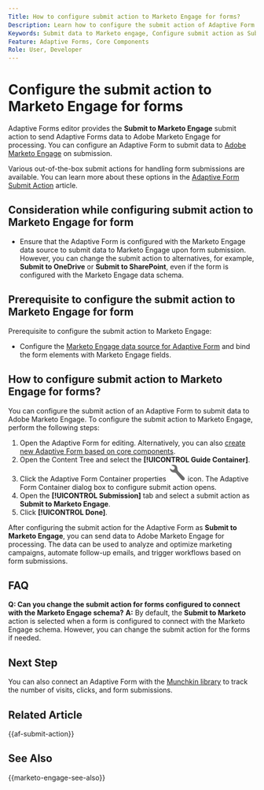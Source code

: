 ```yaml
---
Title: How to configure submit action to Marketo Engage for forms?
Description: Learn how to configure the submit action of Adaptive Form to send data to Marketo Engage.
Keywords: Submit data to Marketo engage, Configure submit action as Submit to Marketo Engage  
Feature: Adaptive Forms, Core Components
Role: User, Developer
---
```


# Configure the submit action to Marketo Engage for forms 

Adaptive Forms editor provides the **Submit to Marketo Engage** submit action to send Adaptive Forms data to Adobe Marketo Engage for processing. You can configure an Adaptive Form to submit data to [Adobe Marketo Engage](https://experienceleague.adobe.com/en/docs/marketo/using/home) on submission. 

Various out-of-the-box submit actions for handling form submissions are available. You can learn more about these options in the [Adaptive Form Submit Action](/help/forms/configure-submit-actions-core-components.md) article.

## Consideration while configuring submit action to Marketo Engage for form

* Ensure that the Adaptive Form is configured with the Marketo Engage data source to submit data to Marketo Engage upon form submission. However, you can change the submit action to alternatives, for example, **Submit to OneDrive** or **Submit to SharePoint**, even if the form is configured with the Marketo Engage data schema.

## Prerequisite to configure the submit action to Marketo Engage for form

Prerequisite to configure the submit action to Marketo Engage:

* Configure the [Marketo Engage data source for Adaptive Form](/help/forms/use-marketo-engage-data-source-in-form.md) and bind the form elements with Marketo Engage fields.

## How to configure submit action to Marketo Engage for forms?

You can configure the submit action of an Adaptive Form to submit data to Adobe Marketo Engage. To configure the submit action to Marketo Engage, perform the following steps:

1. Open the Adaptive Form for editing. Alternatively, you can also [create new Adaptive Form based on core components](/help/forms/creating-adaptive-form-core-components.md).
1. Open the Content Tree and select the **[!UICONTROL Guide Container]**. 
1. Click the Adaptive Form Container properties ![Adaptive Form Container properties](/help/forms/assets/configure-icon.svg) icon. The Adaptive Form Container dialog box to configure submit action opens. 
1. Open the **[!UICONTROL Submission]** tab and select a submit action as **Submit to Marketo Engage**.
1. Click **[!UICONTROL Done]**.

After configuring the submit action for the Adaptive Form as **Submit to Marketo Engage**, you can send data to Adobe Marketo Engage for processing. The data can be used to analyze and optimize marketing campaigns, automate follow-up emails, and trigger workflows based on form submissions.  

## FAQ

**Q: Can you change the submit action for forms configured to connect with the Marketo Engage schema?** 
    **A:** By default, the **Submit to Marketo** action is selected when a form is configured to connect with the Marketo Engage schema. However, you can change the submit action for the forms if needed.

## Next Step

You can also connect an Adaptive Form with the [Munchkin library](https://experienceleague.adobe.com/en/docs/marketo/using/product-docs/administration/setup/munchkin) to track the number of visits, clicks, and form submissions.

## Related Article

{{af-submit-action}}

## See Also

{{marketo-engage-see-also}}
